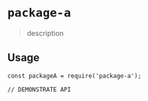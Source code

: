 # `package-a`

> description

## Usage

```
const packageA = require('package-a');

// DEMONSTRATE API
```
